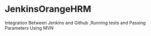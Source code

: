 # JenkinsOrangeHRM
Integration Between Jenkins and Github ,Running tests and Passing Parameters Using MVN
